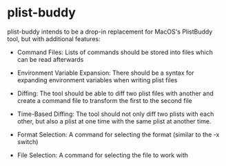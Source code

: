 # plist-buddy

plist-buddy intends to be a drop-in replacement for MacOS's PlistBuddy tool, but with additional features:

* Command Files: Lists of commands should be stored into files which can be read afterwards

* Environment Variable Expansion: There should be a syntax for expanding environment variables when writing plist files

* Diffing: The tool should be able to diff two plist files with another and create a command file to transform the first to the second file

* Time-Based Diffing: The tool should not only diff two plists with each other, but also a plist at one time with the same plist at another time.

* Format Selection: A command for selecting the format (similar to the -x switch)

* File Selection: A command for selecting the file to work with
